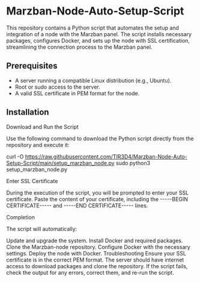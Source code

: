# Marzban-Node-Auto-Setup-Script
This repository contains a Python script that automates the setup and integration of a node with the Marzban panel. The script installs necessary packages, configures Docker, and sets up the node with SSL certification, streamlining the connection process to the Marzban panel.

## Prerequisites

- A server running a compatible Linux distribution (e.g., Ubuntu).
- Root or sudo access to the server.
- A valid SSL certificate in PEM format for the node.

## Installation

Download and Run the Script

Use the following command to download the Python script directly from the repository and execute it:

curl -O https://raw.githubusercontent.com/TIR3D4/Marzban-Node-Auto-Setup-Script/main/setup_marzban_node.py
sudo python3 setup_marzban_node.py

Enter SSL Certificate

During the execution of the script, you will be prompted to enter your SSL certificate. Paste the content of your certificate, including the -----BEGIN CERTIFICATE----- and -----END CERTIFICATE----- lines.

Completion

The script will automatically:

Update and upgrade the system.
Install Docker and required packages.
Clone the Marzban-node repository.
Configure Docker with the necessary settings.
Deploy the node with Docker.
Troubleshooting
Ensure your SSL certificate is in the correct PEM format.
The server should have internet access to download packages and clone the repository.
If the script fails, check the output for any errors, correct them, and re-run the script.
